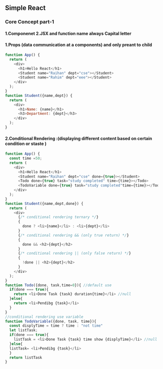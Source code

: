 ## Simple React
### Core Concept part-1
#### 1.Componenet 2.JSX and function name always Capital letter
#### 1.Props (data communication at a components) and only preant to child
```js
function App() {
  return (
    <div>
      <h1>Hello React</h1>
      <Student name="Raihan" dept="cse"></Student>
      <Student name="Rahim" dept="eee"></Student>
    </div>
  );
}
function Student({name,dept}) {
  return (
    <div>
      <h1>Name: {name}</h1>
      <h3>Department: {dept}</h3>
    </div>
  );
}

```
#### 2.Conditional Rendering :(displaying different content based on certain condition or staste )
```js
function App() {
  const time =50;
  return (
    <div>
      <h1>Hello React</h1>
      <Student name="Raihan" dept="cse" done={true}></Student>
      <Todo done={true} task="study completed" time={time}></Todo>
      <TodoVariable done={true} task="study completed"time={time}></TodoVariable>
    </div>
  );
}
function Student({name,dept,done}) {
  return (
    <div>
      {/* conditional rendering ternary */}
      {
        done ? <li>{name}</li> : <li>{dept}</li>
      }
      {/* conditional rendering && (only true return) */}
      {
        done && <h2>{dept}</h2>
      }
      {/* conditional rendering || (only false return) */}
      {
        !done || <h2>{dept}</h2>
      }
    </div>
  );
}
function Todo({done, task,time=0}){ //default use
  if(done === true){
    return <li>Done Task {task} duration{time}</li> //null
  }else{
    return <li>Pendibg {task}</li>
  }
}
//conditional rendering use variable
function TodoVariable({done, task, time}){
  const displyTime = time ? time : "not time"
  let listTask;
  if(done === true){
    listTask = <li>Done Task {task} time show {displyTime}</li> //null
  }else{
  listTask= <li>Pendibg {task}</li>
  }
  return listTask
}

```
